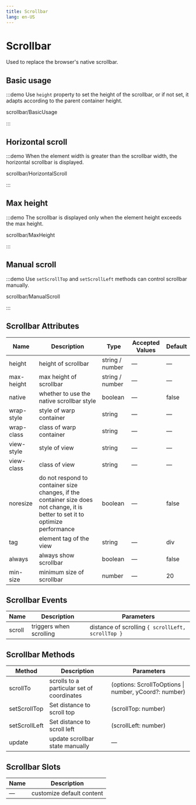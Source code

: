 ```yaml
---
title: Scrollbar
lang: en-US
---
```


# Scrollbar

Used to replace the browser's native scrollbar.

## Basic usage

:::demo Use `height` property to set the height of the scrollbar, or if not set, it adapts according to the parent container height.

scrollbar/BasicUsage

:::

## Horizontal scroll

:::demo When the element width is greater than the scrollbar width, the horizontal scrollbar is displayed.

scrollbar/HorizontalScroll

:::

## Max height

:::demo The scrollbar is displayed only when the element height exceeds the max height.

scrollbar/MaxHeight

:::

## Manual scroll

:::demo Use `setScrollTop` and `setScrollLeft` methods can control scrollbar manually.

scrollbar/ManualScroll

:::

## Scrollbar Attributes

| Name       | Description                                                                                                                     | Type            | Accepted Values | Default |
| ---------- | ------------------------------------------------------------------------------------------------------------------------------- | --------------- | --------------- | ------- |
| height     | height of scrollbar                                                                                                             | string / number | —               | —       |
| max-height | max height of scrollbar                                                                                                         | string / number | —               | —       |
| native     | whether to use the native scrollbar style                                                                                       | boolean         | —               | false   |
| wrap-style | style of warp container                                                                                                         | string          | —               | —       |
| wrap-class | class of warp container                                                                                                         | string          | —               | —       |
| view-style | style of view                                                                                                                   | string          | —               | —       |
| view-class | class of view                                                                                                                   | string          | —               | —       |
| noresize   | do not respond to container size changes, if the container size does not change, it is better to set it to optimize performance | boolean         | —               | false   |
| tag        | element tag of the view                                                                                                         | string          | —               | div     |
| always     | always show scrollbar                                                                                                           | boolean         | —               | false   |
| min-size   | minimum size of scrollbar                                                                                                       | number          | —               | 20      |

## Scrollbar Events

| Name   | Description             | Parameters                                        |
| ------ | ----------------------- | ------------------------------------------------- |
| scroll | triggers when scrolling | distance of scrolling `{ scrollLeft, scrollTop }` |

## Scrollbar Methods

| Method        | Description                                | Parameters                                            |
| ------------- | ------------------------------------------ | ----------------------------------------------------- |
| scrollTo      | scrolls to a particular set of coordinates | (options: ScrollToOptions \| number, yCoord?: number) |
| setScrollTop  | Set distance to scroll top                 | (scrollTop: number)                                   |
| setScrollLeft | Set distance to scroll left                | (scrollLeft: number)                                  |
| update        | update scrollbar state manually            | —                                                     |

## Scrollbar Slots

| Name | Description               |
| ---- | ------------------------- |
| —    | customize default content |
